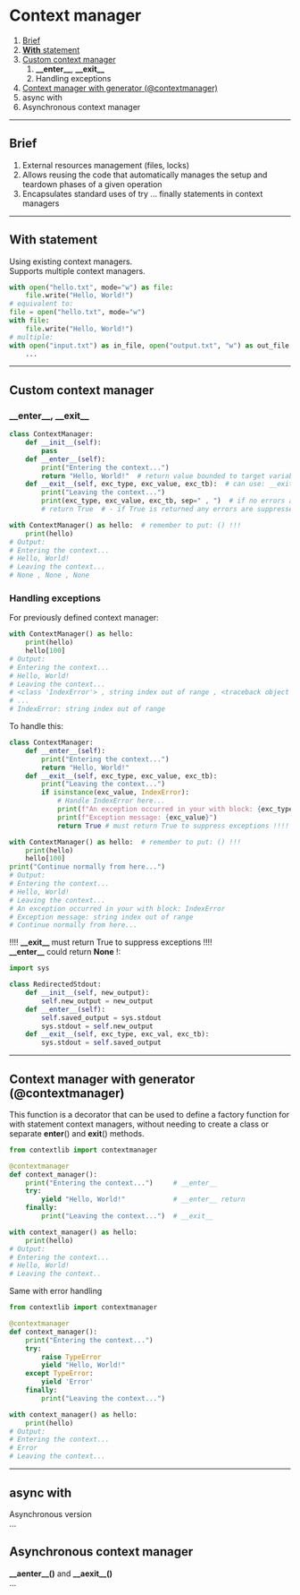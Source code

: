 # Context manager
1. [Brief]()
2. [**With** statement]()
3. [Custom context manager]()
   1. **\_\_enter\_\_**, **\_\_exit\_\_**
   2. Handling exceptions
4. [Context manager with generator (@contextmanager)]()
5. async with
6. Asynchronous context manager
---

## Brief
1. External resources management (files, locks)
2. Allows reusing the code that automatically manages the setup and teardown phases of a given operation  
3. Encapsulates standard uses of try ... finally statements in context managers

---

## With statement
Using existing context managers.  
Supports multiple context managers.  
```python
with open("hello.txt", mode="w") as file:
    file.write("Hello, World!")
# equivalent to: 
file = open("hello.txt", mode="w")
with file:
    file.write("Hello, World!")
# multiple:
with open("input.txt") as in_file, open("output.txt", "w") as out_file:
    ...
```

---

## Custom context manager
### **\_\_enter\_\_**, **\_\_exit\_\_**
```python
class ContextManager:
    def __init__(self):
        pass
    def __enter__(self):
        print("Entering the context...")
        return "Hello, World!"  # return value bounded to target variable (after 'with ... as' expression)
    def __exit__(self, exc_type, exc_value, exc_tb):  # can use: __exit__(self, *args, **kwargs):
        print("Leaving the context...")
        print(exc_type, exc_value, exc_tb, sep=" , ")  # if no errors all 3 set to None
        # return True  # - if True is returned any errors are suppressed

with ContextManager() as hello:  # remember to put: () !!!
    print(hello)
# Output:
# Entering the context...
# Hello, World!
# Leaving the context...
# None , None , None
```
### Handling exceptions
For previously defined context manager:
```python
with ContextManager() as hello:
    print(hello)
    hello[100]
# Output:
# Entering the context...
# Hello, World!
# Leaving the context...
# <class 'IndexError'> , string index out of range , <traceback object at 0x...>
# ...
# IndexError: string index out of range
```
To handle this:
```python
class ContextManager:
    def __enter__(self):
        print("Entering the context...")
        return "Hello, World!"
    def __exit__(self, exc_type, exc_value, exc_tb):
        print("Leaving the context...")
        if isinstance(exc_value, IndexError):
            # Handle IndexError here...
            print(f"An exception occurred in your with block: {exc_type.__name__}")
            print(f"Exception message: {exc_value}")
            return True # must return True to suppress exceptions !!!!

with ContextManager() as hello:  # remember to put: () !!!
    print(hello)
    hello[100]
print("Continue normally from here...")
# Output:
# Entering the context...
# Hello, World!
# Leaving the context...
# An exception occurred in your with block: IndexError
# Exception message: string index out of range
# Continue normally from here...
```
!!!! **\_\_exit\_\_** must return True to suppress exceptions !!!!  
**\_\_enter\_\_** could return **None** !:  
```python
import sys

class RedirectedStdout:
    def __init__(self, new_output):
        self.new_output = new_output
    def __enter__(self):
        self.saved_output = sys.stdout
        sys.stdout = self.new_output
    def __exit__(self, exc_type, exc_val, exc_tb):
        sys.stdout = self.saved_output
```

---

## Context manager with generator (@contextmanager)
This function is a decorator that can be used to define a factory function for with statement context managers, without needing to create a class or separate __enter__() and __exit__() methods.  
```python
from contextlib import contextmanager

@contextmanager
def context_manager():
    print("Entering the context...")     # __enter__
    try:                                 
        yield "Hello, World!"            # __enter__ return
    finally:
        print("Leaving the context...")  # __exit__

with context_manager() as hello:
    print(hello)
# Output:
# Entering the context...
# Hello, World!
# Leaving the context..
```
Same with error handling
```python
from contextlib import contextmanager

@contextmanager
def context_manager():
    print("Entering the context...")
    try:
        raise TypeError
        yield "Hello, World!"
    except TypeError:
        yield 'Error'
    finally:
        print("Leaving the context...")

with context_manager() as hello:
    print(hello)
# Output:
# Entering the context...
# Error
# Leaving the context...
```
---

## async with
Asynchronous version   
...  
## Asynchronous context manager
**\_\_aenter\_\_()** and **\_\_aexit\_\_()**  
...  
